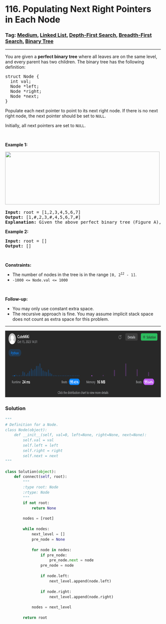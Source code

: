 # 116. Populating Next Right Pointers in Each Node
### Tag: [Medium](https://github.com/TheOnlyMiki/LeetCode-For-Fun/tree/main#medium-level), [Linked List](https://github.com/TheOnlyMiki/LeetCode-For-Fun/tree/main#linked-list), [Depth-First Search](https://github.com/TheOnlyMiki/LeetCode-For-Fun/tree/main#depth-first-search), [Breadth-First Search](https://github.com/TheOnlyMiki/LeetCode-For-Fun/tree/main#breadth-first-search), [Binary Tree](https://github.com/TheOnlyMiki/LeetCode-For-Fun/tree/main#binary-tree)
---
<div class="px-5 pt-4"><div class="flex"></div><div class="xFUwe" data-track-load="description_content"><p>You are given a <strong>perfect binary tree</strong> where all leaves are on the same level, and every parent has two children. The binary tree has the following definition:</p>

<pre>struct Node {
  int val;
  Node *left;
  Node *right;
  Node *next;
}
</pre>

<p>Populate each next pointer to point to its next right node. If there is no next right node, the next pointer should be set to <code>NULL</code>.</p>

<p>Initially, all next pointers are set to <code>NULL</code>.</p>

<p>&nbsp;</p>
<p><strong class="example">Example 1:</strong></p>
<img alt="" src="https://assets.leetcode.com/uploads/2019/02/14/116_sample.png" style="width: 500px; height: 171px;">
<pre><strong>Input:</strong> root = [1,2,3,4,5,6,7]
<strong>Output:</strong> [1,#,2,3,#,4,5,6,7,#]
<strong>Explanation: </strong>Given the above perfect binary tree (Figure A), your function should populate each next pointer to point to its next right node, just like in Figure B. The serialized output is in level order as connected by the next pointers, with '#' signifying the end of each level.
</pre>

<p><strong class="example">Example 2:</strong></p>

<pre><strong>Input:</strong> root = []
<strong>Output:</strong> []
</pre>

<p>&nbsp;</p>
<p><strong>Constraints:</strong></p>

<ul>
	<li>The number of nodes in the tree is in the range <code>[0, 2<sup>12</sup> - 1]</code>.</li>
	<li><code>-1000 &lt;= Node.val &lt;= 1000</code></li>
</ul>

<p>&nbsp;</p>
<p><strong>Follow-up:</strong></p>

<ul>
	<li>You may only use constant extra space.</li>
	<li>The recursive approach is fine. You may assume implicit stack space does not count as extra space for this problem.</li>
</ul>
</div></div>

---
<img src="Submit.png" width="700" height="215" />

### Solution

```python
"""
# Definition for a Node.
class Node(object):
    def __init__(self, val=0, left=None, right=None, next=None):
        self.val = val
        self.left = left
        self.right = right
        self.next = next
"""

class Solution(object):
    def connect(self, root):
        """
        :type root: Node
        :rtype: Node
        """
        if not root:
            return None

        nodes = [root]

        while nodes:
            next_level = []
            pre_node = None

            for node in nodes:
                if pre_node:
                    pre_node.next = node
                pre_node = node

                if node.left:
                    next_level.append(node.left)

                if node.right:
                    next_level.append(node.right)
            
            nodes = next_level

        return root
```
